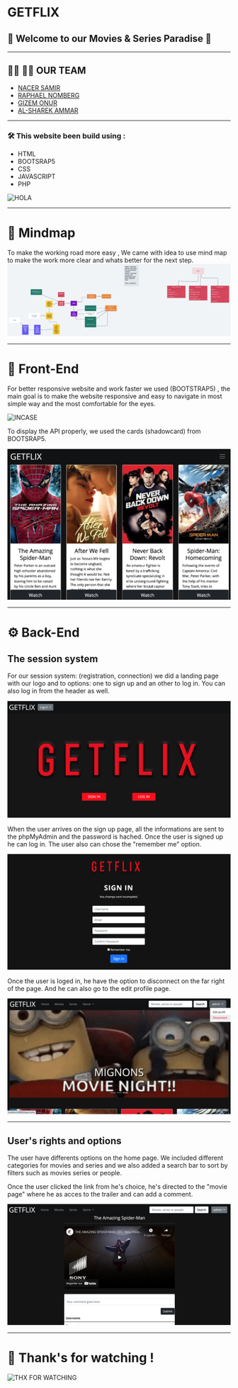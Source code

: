 # GETFLIX

## 👋 Welcome to our Movies & Series Paradise 👾 

____
## 👩‍💻 🧑‍💻 OUR TEAM 
- [NACER SAMIR](https://github.com/nass22) 
- [RAPHAEL NOMBERG](https://github.com/Rapphi)
- [GIZEM ONUR](https://github.com/GizemOnur)
- [AL-SHAREK AMMAR](https://github.com/Alsharek)


---
### 🛠 **This website been build using :** 
 - HTML
 - BOOTSRAP5
 - CSS
 - JAVASCRIPT
 - PHP 

![HOLA](https://media.giphy.com/media/3oriNLx3dUqFgVi86I/giphy.gif)

------
# 🧠 Mindmap
To make the working road more easy , We came with idea to use mind map to make the work more clear and whats better for the next step.
![Mindmap](/img/getflix2x.png)

-----
# 🎨 Front-End 
For better responsive website and work faster we used (BOOTSTRAP5)
, the main goal is to make the website responsive and easy to navigate in most simple way and the most comfortable for the eyes. 

![INCASE](/img/https://media.giphy.com/media/YFkpsHWCsNUUo/giphy.gif)
 

To display the API properly, we used the cards (shadowcard) from BOOTSRAP5.

![CARDS](/img/cards.png)


-----
# ⚙️ Back-End 

## **The session system**
For our session system: (registration, connection) we did a landing page with our logo and to options: one to sign up and an other to log in. You can also log in from the header as well.

![LANDING](/img/landing.png)

When the user arrives on the sign up page, all the informations are sent to the phpMyAdmin and the password is hached. Once the user is signed up he can log in. The user also can chose the "remember me" option.

![SIGNUP](/img/signin.png)

Once the user is loged in, he have the option to disconnect on the far right of the page. And he can also go to the edit profile page. 

![HOMEPAGE](/img/homepage.png)


 -----

##  **User's rights and options**

The user have differents options on the home page. We included different categories for movies and series and we also added a search bar to sort by filters such as movies series or people. 


Once the user clicked the link from he's choice, he's directed to the "movie page" where he as acces to the trailer and can add a comment. 

![COMMENT](/img/moviepage.png)

----
# 🐸 Thank's for watching !
![THX FOR WATCHING](https://media.giphy.com/media/26BRuo6sLetdllPAQ/giphy-downsized-large.gif)
